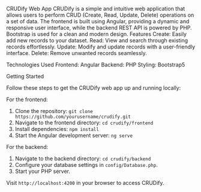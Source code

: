 CRUDify Web App
CRUDify is a simple and intuitive web application that allows users to perform CRUD (Create, Read, Update, Delete) operations on a set of data. The frontend is built using Angular, providing a dynamic and responsive user interface, while the backend REST API is powered by PHP. Bootstrap is used for a clean and modern design.
Features
Create: Easily add new records to your dataset.
Read: View and search through existing records effortlessly.
Update: Modify and update records with a user-friendly interface.
Delete: Remove unwanted records seamlessly.

Technologies Used
Frontend: Angular
Backend: PHP
Styling: Bootstrap5

Getting Started

Follow these steps to get the CRUDify web app up and running locally:

For the frontend:
1. Clone the repository: `git clone https://github.com/yourusername/crudify.git`
2. Navigate to the frontend directory: `cd crudify/frontend`
3. Install dependencies: `npm install`
4. Start the Angular development server: `ng serve`

For the backend:

1. Navigate to the backend directory: `cd crudify/backend`
2. Configure your database settings in `config/Database.php`.
3. Start your PHP server.

Visit `http://localhost:4200` in your browser to access CRUDify.
